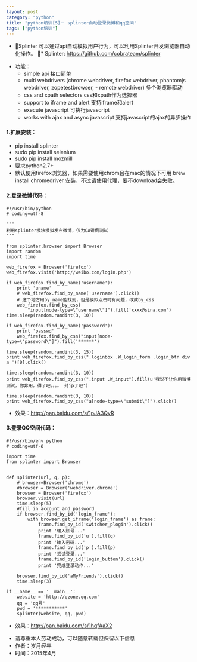 ```yaml
---
layout: post
category: "python"
title: "python培训[5]－ splinter自动登录微博和qq空间"
tags: ["python培训"]
---
```

* Splinter 可以通过api自动模拟用户行为，可以利用Splinter开发浏览器自动化操作。
* Splinter:  <https://github.com/cobrateam/splinter>
- 功能：
	- simple api 接口简单
	- multi webdrivers (chrome webdriver, firefox webdriver, phantomjs webdriver, zopetestbrowser, - remote webdriver) 多个浏览器驱动
	- css and xpath selectors css和xpath作为选择器
	- support to iframe and alert 支持iframe和alert
	- execute javascript 可执行javascript
	- works with ajax and async javascript 支持javascript的ajax的异步操作


#### 1.扩展安装：
* pip install splinter
* sudo pip install selenium
* sudo pip install mozmill
* 要求python2.7+ 
* 默认使用firefox浏览器，如果需要使用chrom且在mac的情况下可用 brew install chromedriver 安装，不过请使用代理，要不download会失败。


#### 2.登录微博代码：

```
#!/usr/bin/python
# coding=utf-8

"""
利用splinter模块模拟发布微博，仅为QA讲例测试
"""

from splinter.browser import Browser
import random
import time

web_firefox = Browser('firefox')
web_firefox.visit('http://weibo.com/login.php')

if web_firefox.find_by_name('username'):
    print 'uname'
    # web_firefox.find_by_name('username').click()
    # 这个地方用by_name能找到，但是模拟点击时有问题，改成by_css
    web_firefox.find_by_css(
        "input[node-type=\"username\"]").fill('xxxx@sina.com')
time.sleep(random.randint(3, 10))

if web_firefox.find_by_name('password'):
    print 'passwd'
    web_firefox.find_by_css("input[node-type=\"password\"]").fill('******')
    
time.sleep(random.randint(3, 15))
print web_firefox.find_by_css(".loginbox .W_login_form .login_btn div a ")[0].click()

time.sleep(random.randint(3, 10))
print web_firefox.find_by_css(".input .W_input").fill(u'我说不让你用微博测试，你非用，得了吧。。。。 封ip了吧')

time.sleep(random.randint(3, 10))
print web_firefox.find_by_css("a[node-type=\"submit\"]").click()

```
* 效果：<http://pan.baidu.com/s/1pJA3QyR>

#### 3.登录QQ空间代码：

```
#!/usr/bin/env python
# coding=utf-8

import time
from splinter import Browser


def splinter(url, q, p):
    # browser=Browser('chrome')
    #browser = Browser('webdriver.chrome')
    browser = Browser('firefox')
    browser.visit(url)
    time.sleep(5)
    #fill in account and password
    if browser.find_by_id('login_frame'):
        with browser.get_iframe('login_frame') as frame:
            frame.find_by_id('switcher_plogin').click()
            print '输入账号...'
            frame.find_by_id('u').fill(q)
            print '输入密码...'
            frame.find_by_id('p').fill(p)
            print '尝试登录...'
            frame.find_by_id('login_button').click()
            print '完成登录动作...'

    browser.find_by_id('aMyFriends').click()
    time.sleep(3)

if __name__ == '__main__':
    website = 'http://qzone.qq.com'
    qq = 'qq号'
    pwd = '***********'
    splinter(website, qq, pwd)
```
* 效果：<http://pan.baidu.com/s/1hqfAaX2>
>
- 请尊重本人劳动成功，可以随意转载但保留以下信息 
- 作者：岁月经年 
- 时间：2015年4月
